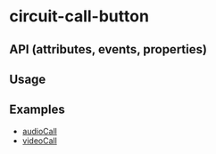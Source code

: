 # circuit-call-button

## API (attributes, events, properties)

## Usage

## Examples

* [audioCall](../examples/audioCall.html)
* [videoCall](../examples/videoCall.html)